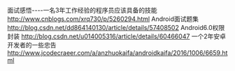 面试感悟----一名3年工作经验的程序员应该具备的技能
http://www.cnblogs.com/xrq730/p/5260294.html
Android面试题集
http://blog.csdn.net/dd864140130/article/details/57408502
Android6.0权限封装
http://blog.csdn.net/u014005316/article/details/60466047
一个2年安卓开发者的一些忠告
http://www.jcodecraeer.com/a/anzhuokaifa/androidkaifa/2016/1006/6659.html
